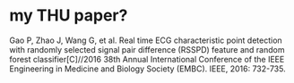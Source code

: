 # my THU paper?
Gao P, Zhao J, Wang G, et al. Real time ECG characteristic point detection with randomly selected signal pair difference (RSSPD) feature and random forest classifier[C]//2016 38th Annual International Conference of the IEEE Engineering in Medicine and Biology Society (EMBC). IEEE, 2016: 732-735.
